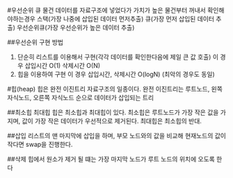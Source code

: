 #우선순위 큐
물건 데이터를 자료구조에 넣었다가 가치가 높은 물건부터 꺼내서 확인해야하는경우
스택(가장 나중에 삽입된 데이터 먼저추출)
큐(가장 먼저 삽입된 데이터 추출)
우선순위큐(가장 우선순위가 높은 데이터 추출)

##우선순위 구현 방법

1. 단순히 리스트를 이용해서 구현(각각 데이터를 확인한다음에 제일 큰 값 호출)
   이 경우 삽입시간 O(1) 삭제시간 O(N)
2. 힙을 이용하여 구현
   이 경우 삽입시간, 삭제시간 O(logN) (최악의 경우도 동일)

#힙(heap)
힙은 완전 이진트리 자료구조의 일종이다.
완전 이진트리는 루트노드, 왼쪽 자식노드, 오른쪽 자식노드 순으로 데이터가 삽입되는 트리

##최소힙 최대힙
힙은 최소힙과 최대힙이 있다.
최소힙은 루트노드가 가장 작은 값을 가지며, 값이 가장 작은 데이터가 우선적으로 제거된다.
최대힙은 최소힙의 반대.

##삽입
리스트의 맨 마지막에 삽입을 하며, 부모 노드와의 값을 비교해 현재노드의 값이 작다면 swap을 진행한다.

##삭제
힙에서 원소가 제거 될 떄는 가장 마지막 노드가 루트 노드의 위치에 오도록 한다
